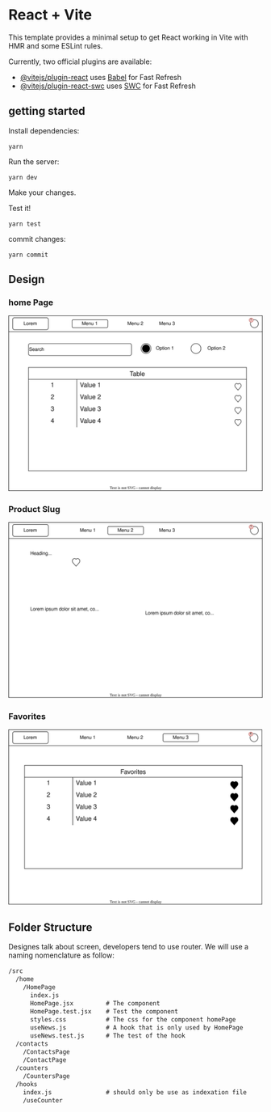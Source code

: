 # React + Vite

This template provides a minimal setup to get React working in Vite with HMR and some ESLint rules.

Currently, two official plugins are available:

- [@vitejs/plugin-react](https://github.com/vitejs/vite-plugin-react/blob/main/packages/plugin-react/README.md) uses [Babel](https://babeljs.io/) for Fast Refresh
- [@vitejs/plugin-react-swc](https://github.com/vitejs/vite-plugin-react-swc) uses [SWC](https://swc.rs/) for Fast Refresh

## getting started

Install dependencies:

```shell
yarn
```

Run the server:

```shell
yarn dev
```

Make your changes.

Test it!

```shell
yarn test
```

commit changes:

```shell
yarn commit
```

## Design

### home Page

![sales-homepage](./docs/sales-homepage.drawio.svg)

### Product Slug

![sales-product-slug](./docs/sales-product.drawio.svg)

### Favorites

![sales-favorites](./docs/sales-favorites.drawio.svg)

## Folder Structure

Designes talk about screen, developers tend to use router. We will use a naming nomenclature as follow:

```
/src
  /home
    /HomePage
      index.js
      HomePage.jsx         # The component
      HomePage.test.jsx    # Test the component
      styles.css           # The css for the component homePage
      useNews.js           # A hook that is only used by HomePage
      useNews.test.js      # The test of the hook
  /contacts
    /ContactsPage
    /ContactPage
  /counters
    /CountersPage
  /hooks
    index.js               # should only be use as indexation file
    /useCounter


```

